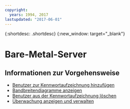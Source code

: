 ```yaml
---
copyright:
  years: 1994, 2017
lastupdated: "2017-06-01"
---
```


{:shortdesc: .shortdesc}
{:new_window: target="_blank"}

# Bare-Metal-Server

## Informationen zur Vorgehensweise
* [Benutzer zur Kennwortaufzeichnung hinzufügen](../vsi/passwords/add-user-password-tracking.html)
* [Bandbreitendiagramme anzeigen](../network/view-bandwidth-graphs.html)
* [Benutzer aus der Kennwortaufzeichnung löschen](../vsi/passwords/delete-user-password-tracking.html)
* [Überwachung anzeigen und verwalten](../vsi/view-and-manage-monitoring.html)

